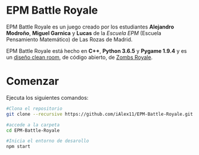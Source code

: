 # EPM Battle Royale
EPM Battle Royale es un juego creado por los estudiantes **Alejandro Modroño**, **Miguel Garnica** y **Lucas** de la *Escuela EPM* (Escuela Pensamiento Matemático) de Las Rozas de Madrid.

EPM Battle Royale está hecho en **C++**, **Python 3.6.5** y **Pygame 1.9.4** y es un [diseño clean room](https://en.wikipedia.org/wiki/Clean_room_design), de código abierto, de [Zombs Royale](https://zombsroyale.io).

# Comenzar
Ejecuta los siguientes comandos:
```bash
#Clona el repositorio
git clone --recursive https://github.com/iAlex11/EPM-Battle-Royale.git

#accede a la carpeta
cd EPM-Battle-Royale

#Inicia el entorno de desarollo
npm start
```
